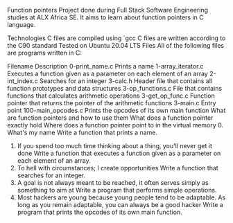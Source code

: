 Function pointers
Project done during Full Stack Software Engineering studies at ALX Africa SE. It aims to learn about function pointers in C language.

Technologies
C files are compiled using `gcc
C files are written according to the C90 standard
Tested on Ubuntu 20.04 LTS
Files
All of the following files are programs written in C:

Filename	Description
0-print_name.c	Prints a name
1-array_iterator.c	Executes a function given as a parameter on each element of an array
2-int_index.c	Searches for an integer
3-calc.h	Header file that contains all function prototypes and data structures
3-op_functions.c	File that contains functions that calculates arithmetic operations
3-get_op_func.c	Function pointer that returns the pointer of the arithmetic functions
3-main.c	Entry point
100-main_opcodes.c	Prints the opcodes of its own main function
What are function pointers and how to use them
What does a function pointer exactly hold
Where does a function pointer point to in the virtual memory
0. What's my name
Write a function that prints a name.
1. If you spend too much time thinking about a thing, you'll never get it done
Write a function that executes a function given as a parameter on each element of an array.
2. To hell with circumstances; I create opportunities
Write a function that searches for an integer.
3. A goal is not always meant to be reached, it often serves simply as something to aim at
Write a program that performs simple operations.
4. Most hackers are young because young people tend to be adaptable. As long as you remain adaptable, you can always be a good hacker
Write a program that prints the opcodes of its own main function.
